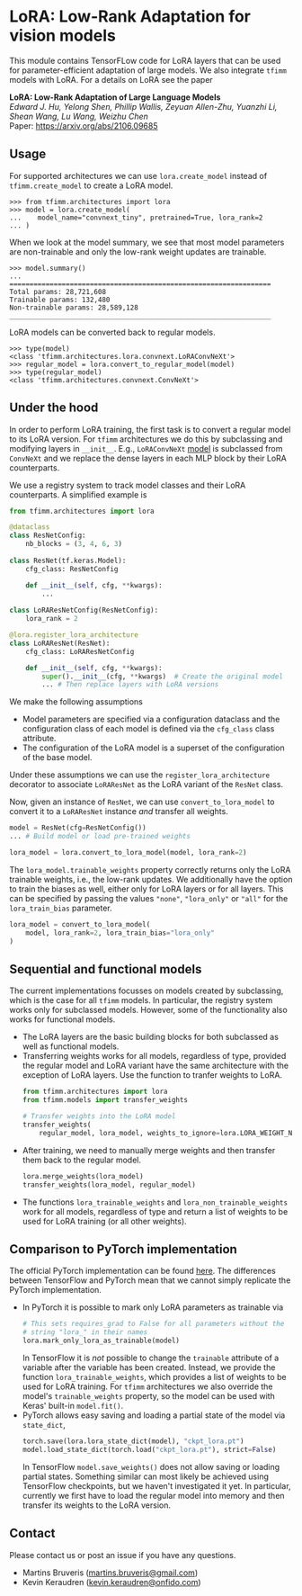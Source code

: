 # LoRA: Low-Rank Adaptation for vision models

This module contains TensorFLow code for LoRA layers that can be used for 
parameter-efficient adaptation of large models. We also integrate `tfimm` models
with LoRA. For a details on LoRA see the paper

**LoRA: Low-Rank Adaptation of Large Language Models**  
*Edward J. Hu, Yelong Shen, Phillip Wallis, Zeyuan Allen-Zhu, Yuanzhi Li, Shean Wang, 
Lu Wang, Weizhu Chen*  
Paper: https://arxiv.org/abs/2106.09685  

## Usage

For supported architectures we can use `lora.create_model` instead of 
`tfimm.create_model` to create a LoRA model.

```
>>> from tfimm.architectures import lora
>>> model = lora.create_model(
...    model_name="convnext_tiny", pretrained=True, lora_rank=2
... )
```

When we look at the model summary, we see that most model parameters are non-trainable 
and only the low-rank weight updates are trainable.

```
>>> model.summary()
...
=================================================================
Total params: 28,721,608
Trainable params: 132,480
Non-trainable params: 28,589,128
_________________________________________________________________
```

LoRA models can be converted back to regular models.

```
>>> type(model)
<class 'tfimm.architectures.lora.convnext.LoRAConvNeXt'>
>>> regular_model = lora.convert_to_regular_model(model)
>>> type(regular_model)
<class 'tfimm.architectures.convnext.ConvNeXt'>
```

## Under the hood

In order to perform LoRA training, the first task is to convert a regular model to its
LoRA version. For `tfimm` architectures we do this by subclassing and modifying layers
in `__init__`. E.g., `LoRAConvNeXt` [model](convnext.py) is subclassed from 
`ConvNeXt` and we replace the dense layers in each MLP block by their LoRA counterparts.

We use a registry system to track model classes and their LoRA counterparts. A 
simplified example is

```python
from tfimm.architectures import lora

@dataclass
class ResNetConfig:
    nb_blocks = (3, 4, 6, 3)
    
class ResNet(tf.keras.Model):
    cfg_class: ResNetConfig

    def __init__(self, cfg, **kwargs):
        ...
    
class LoRAResNetConfig(ResNetConfig):
    lora_rank = 2

@lora.register_lora_architecture
class LoRAResNet(ResNet):
    cfg_class: LoRAResNetConfig

    def __init__(self, cfg, **kwargs):
        super().__init__(cfg, **kwargs)  # Create the original model
        ... # Then replace layers with LoRA versions
```

We make the following assumptions

- Model parameters are specified via a configuration dataclass and the configuration 
  class of each model is defined via the `cfg_class` class attribute.
- The configuration of the LoRA model is a superset of the configuration of the base
  model.

Under these assumptions we can use the `register_lora_architecture` decorator to
associate `LoRAResNet` as the LoRA variant of the `ResNet` class.

Now, given an instance of `ResNet`, we can use `convert_to_lora_model` to convert
it to a `LoRAResNet` instance _and_ transfer all weights.

```python
model = ResNet(cfg=ResNetConfig())
... # Build model or load pre-trained weights

lora_model = lora.convert_to_lora_model(model, lora_rank=2)
```

The `lora_model.trainable_weights` property correctly returns only the LoRA trainable
weights, i.e., the low-rank updates. We additionally have the option to train the
biases as well, either only for LoRA layers or for all layers. This can be specified
by passing the values `"none"`, `"lora_only"` or  `"all"` for the `lora_train_bias` 
parameter.

```python
lora_model = convert_to_lora_model(
    model, lora_rank=2, lora_train_bias="lora_only"
)
```

## Sequential and functional models

The current implementations focusses on models created by subclassing, which is the case
for all `tfimm` models. In particular, the registry system works only for subclassed
models. However, some of the functionality also works for functional models.

- The LoRA layers are the basic building blocks for both subclassed as well as 
  functional models.
- Transferring weights works for all models, regardless of type, provided the regular
  model and LoRA variant have the same architecture with the exception of LoRA layers.
  Use the function to tranfer weights to LoRA.
  ```python
  from tfimm.architectures import lora
  from tfimm.models import transfer_weights
  
  # Transfer weights into the LoRA model
  transfer_weights(
      regular_model, lora_model, weights_to_ignore=lora.LORA_WEIGHT_NAMES)
  ```
- After training, we need to manually merge weights and then transfer them back to the
  regular model.
  ```python
  lora.merge_weights(lora_model)
  transfer_weights(lora_model, regular_model)
  ```
- The functions `lora_trainable_weights` and `lora_non_trainable_weights` work for all
  models, regardless of type and return a list of weights to be used for LoRA training
  (or all other weights).

## Comparison to PyTorch implementation

The official PyTorch implementation can be found 
[here](https://github.com/microsoft/LoRA/tree/main). The differences between TensorFlow
and PyTorch mean that we cannot simply replicate the PyTorch implementation.

- In PyTorch it is possible to mark only LoRA parameters as trainable via
  ```python
  # This sets requires_grad to False for all parameters without the 
  # string "lora_" in their names
  lora.mark_only_lora_as_trainable(model)
  ```
  In TensorFlow it is _not_ possible to change the `trainable` attribute of a variable
  after the variable has been created. Instead, we provide the function 
  `lora_trainable_weights`, which provides a list of weights to be used for LoRA 
  training. For `tfimm` architectures we also override the model's `trainable_weights`
  property, so the model can be used with Keras' built-in `model.fit()`.
- PyTorch allows easy saving and loading a partial state of the model via `state_dict`,
  ```python
  torch.save(lora.lora_state_dict(model), "ckpt_lora.pt")
  model.load_state_dict(torch.load("ckpt_lora.pt"), strict=False)
  ```
  In TensorFlow `model.save_weights()` does not allow saving or loading partial states.
  Something similar can most likely be achieved using TensorFlow checkpoints, but we
  haven't investigated it yet. In particular, currently we first have to load the
  regular model into memory and then transfer its weights to the LoRA version.

## Contact

Please contact us or post an issue if you have any questions.

* Martins Bruveris (martins.bruveris@gmail.com)
* Kevin Keraudren (kevin.keraudren@onfido.com)
